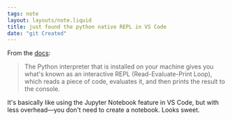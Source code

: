 ```yaml
---
tags: note
layout: layouts/note.liquid
title: just found the python native REPL in VS Code
date: "git Created"
---
```


From the [docs](https://code.visualstudio.com/docs/python/run):

> The Python interpreter that is installed on your machine gives you what's known as an interactive REPL (Read-Evaluate-Print Loop), which reads a piece of code, evaluates it, and then prints the result to the console.

It's basically like using the Jupyter Notebook feature in VS Code, but with less overhead—you don't need to create a notebook.  Looks sweet.
